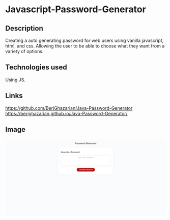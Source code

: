 # Javascript-Password-Generator

## Description
Creating a auto generating password for web users using vanilla javascript, html, and css. Allowing the user to be able to choose what they want from a variety of options.
## Technologies used
 Using JS.

## Links
https://github.com/BerjGhazarian/Java-Password-Generator
https://berjghazarian.github.io/Java-Password-Generator/
## Image 
![](./assets/img/passwordGen.jpg)
